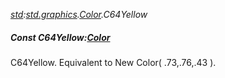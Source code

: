 _[std](../../modules/std/std-module.md):[std.graphics](../../modules/std/std-graphics.md).[Color](../../modules/std/std-graphics-color.md).C64Yellow_
##### Const C64Yellow:[Color](../../modules/std/std-graphics-color.md)
C64Yellow. Equivalent to New Color( .73,.76,.43 ).
